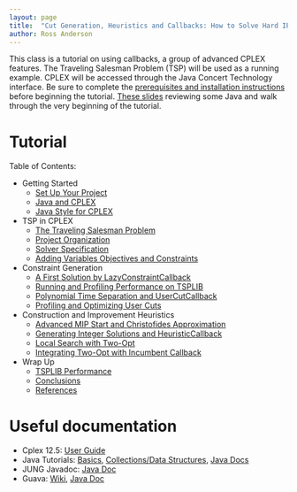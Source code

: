 ```yaml
---
layout: page
title:  "Cut Generation, Heuristics and Callbacks: How to Solve Hard IPs"
author: Ross Anderson
---
```


This class is a tutorial on using callbacks, a group of advanced CPLEX features. The Traveling Salesman Problem (TSP) will be used as a running example. CPLEX will be accessed through the Java Concert Technology interface. Be sure to complete the [prerequisites and installation instructions](prerequisites/index.html) before beginning the tutorial.  [These slides](../assets/cut-generation-heuristics-and-callbacks/presentation.pdf) reviewing some Java and walk through the very beginning of the tutorial.


# Tutorial

Table of Contents:

* Getting Started
  * [Set Up Your Project](getting-started/set-up-your-project/index.html)
  * [Java and CPLEX](getting-started/java-and-cplex/index.html)
  * [Java Style for CPLEX](getting-started/java-style-for-cplex/index.html)
* TSP in CPLEX
  * [The Traveling Salesman Problem](tsp-in-cplex/the-traveling-salesman-problem/index.html)
  * [Project Organization](tsp-in-cplex/project-organization/index.html)
  * [Solver Specification](tsp-in-cplex/solver-specification/index.html)
  * [Adding Variables Objectives and Constraints](tsp-in-cplex/adding-variables-objectives-and-constraints/index.html)
* Constraint Generation
  * [A First Solution by LazyConstraintCallback](constraint-generation/a-first-solution-by-lazyconstraintcallback/index.html)
  * [Running and Profiling Performance on TSPLIB](constraint-generation/running-and-profiling-performance-on-tsplib/index.html)
  * [Polynomial Time Separation and UserCutCallback](constraint-generation/polynomial-time-separation-and-usercutcallback/index.html)
  * [Profiling and Optimizing User Cuts](constraint-generation/profiling-and-optimizing-user-cuts/index.html)
* Construction and Improvement Heuristics
  * [Advanced MIP Start and Christofides Approximation](construction-and-improvement-heuristics/advanced-mip-start-and-christofides-approximation/index.html)
  * [Generating Integer Solutions and HeuristicCallback](construction-and-improvement-heuristics/generating-integer-solutions-and-heuristiccallback/index.html)
  * [Local Search with Two-Opt](construction-and-improvement-heuristics/local-search-with-two-opt/index.html)
  * [Integrating Two-Opt with Incumbent Callback](construction-and-improvement-heuristics/integrating-two-opt-with-incumbent-callback/index.html)
* Wrap Up
  * [TSPLIB Performance](wrap-up/tsplib-performance/index.html)
  * [Conclusions](wrap-up/conclusions/index.html)
  * [References](wrap-up/references/index.html)

# Useful documentation

* Cplex 12.5: [User Guide](http://www-01.ibm.com/support/knowledgecenter/SSSA5P_12.5.1/maps/ic-homepage.html)
* Java Tutorials: [Basics](http://docs.oracle.com/javase/tutorial/), [Collections/Data Structures](http://docs.oracle.com/javase/tutorial/collections/index.html), [Java Docs](http://docs.oracle.com/javase/6/docs/api/)
* JUNG Javadoc: [Java Doc](http://jung.sourceforge.net/doc/api/index.html)
* Guava: [Wiki](https://code.google.com/p/guava-libraries/wiki/GuavaExplained?tm=6), [Java Doc](http://docs.guava-libraries.googlecode.com/git-history/release/javadoc/index.html)
